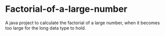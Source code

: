 # Factorial-of-a-large-number
A java project to calculate the factorial of a large number, when it becomes too large for the long data type to hold.

